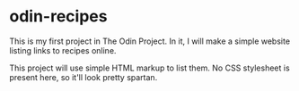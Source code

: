 # odin-recipes

This is my first project in The Odin Project. 
In it, I will make a simple website listing links to recipes online. 

This project will use simple HTML markup to list them. 
No CSS stylesheet is present here, so it'll look pretty spartan.